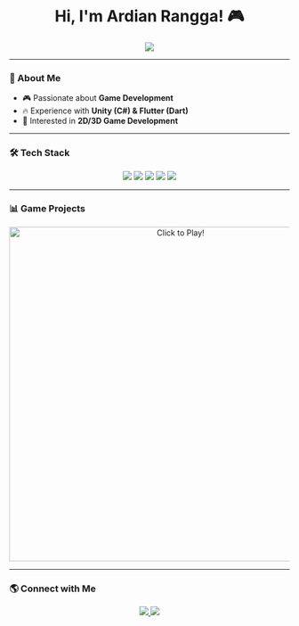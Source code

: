 <h1 align="center">Hi, I'm Ardian Rangga! 🎮</h1>
<p align="center">
  <img src="https://readme-typing-svg.herokuapp.com?size=22&color=F7B93E&center=true&vCenter=true&width=500&height=40&lines=Game+Developer+%7C+Unity+%7C+Flutter+%7C" />
</p>

---

### 🚀 About Me
- 🎮 Passionate about **Game Development**  
- 🔥 Experience with **Unity (C#) & Flutter (Dart)**  
- 🎨 Interested in **2D/3D Game Development**  

---

### 🛠️ Tech Stack  
<p align="center">
  <img src="https://img.shields.io/badge/Unity-100000?style=for-the-badge&logo=unity&logoColor=white" />
  <img src="https://img.shields.io/badge/C%23-239120?style=for-the-badge&logo=c-sharp&logoColor=white" />
  <img src="https://img.shields.io/badge/Flutter-02569B?style=for-the-badge&logo=flutter&logoColor=white" />
  <img src="https://img.shields.io/badge/Dart-0175C2?style=for-the-badge&logo=dart&logoColor=white" />
  <img src="https://img.shields.io/badge/GitHub-181717?style=for-the-badge&logo=github&logoColor=white" />
</p>

---

### 📊 Game Projects  
<p align="center">
  <a href="https://ujangronda.itch.io/oceanopoly">
    <img src="https://i.imgur.com/qLK5POu.png" alt="Click to Play!" width="600"/>
  </a>
</p>




---

### 🌎 Connect with Me  
<p align="center">
  <a href="https://www.linkedin.com/in/arudianrangga/">
    <img src="https://img.shields.io/badge/LinkedIn-0077B5?style=for-the-badge&logo=linkedin&logoColor=white" />
  </a>
  <a href="https://ujangronda.itch.io">
    <img src="https://img.shields.io/badge/Itch.io-FA5C5C?style=for-the-badge&logo=itch.io&logoColor=white" />
  </a>
</p>
